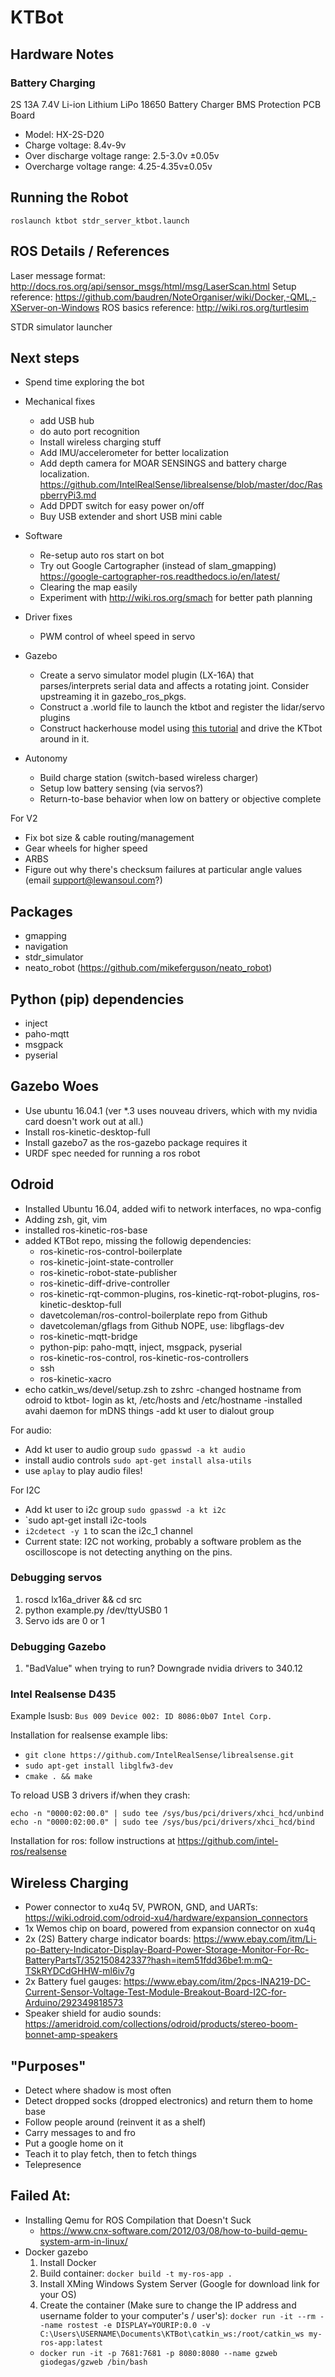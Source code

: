# KTBot

## Hardware Notes

### Battery Charging

2S 13A 7.4V Li-ion Lithium LiPo 18650 Battery Charger BMS Protection PCB Board

- Model: HX-2S-D20
- Charge voltage: 8.4v-9v
- Over discharge voltage range: 2.5-3.0v ±0.05v
- Overcharge voltage range: 4.25-4.35v±0.05v

## Running the Robot

`roslaunch ktbot stdr_server_ktbot.launch`

## ROS Details / References

Laser message format: http://docs.ros.org/api/sensor_msgs/html/msg/LaserScan.html
Setup reference: https://github.com/baudren/NoteOrganiser/wiki/Docker,-QML,-XServer-on-Windows
ROS basics reference: http://wiki.ros.org/turtlesim

STDR simulator launcher

## Next steps

- Spend time exploring the bot

- Mechanical fixes
  - add USB hub
  - do auto port recognition
  - Install wireless charging stuff
  - Add IMU/accelerometer for better localization
  - Add depth camera for MOAR SENSINGS and battery charge localization. https://github.com/IntelRealSense/librealsense/blob/master/doc/RaspberryPi3.md
  - Add DPDT switch for easy power on/off
  - Buy USB extender and short USB mini cable
- Software
  - Re-setup auto ros start on bot
  - Try out Google Cartographer (instead of slam_gmapping) https://google-cartographer-ros.readthedocs.io/en/latest/
  - Clearing the map easily
  - Experiment with http://wiki.ros.org/smach for better path planning
- Driver fixes
  - PWM control of wheel speed in servo
- Gazebo
  - Create a servo simulator model plugin (LX-16A) that parses/interprets serial data and affects a rotating joint. Consider upstreaming it in gazebo_ros_pkgs.
  - Construct a .world file to launch the ktbot and register the lidar/servo plugins
  - Construct hackerhouse model using [this tutorial](http://gazebosim.org/tutorials?cat=build_world&tut=building_editor) and drive the KTbot around in it.
- Autonomy
  - Build charge station (switch-based wireless charger)
  - Setup low battery sensing (via servos?)
  - Return-to-base behavior when low on battery or objective complete

For V2
- Fix bot size & cable routing/management
- Gear wheels for higher speed
- ARBS
- Figure out why there's checksum failures at particular angle values (email support@lewansoul.com?)

## Packages

- gmapping
- navigation
- stdr_simulator
- neato_robot (https://github.com/mikeferguson/neato_robot)

## Python (pip) dependencies

- inject
- paho-mqtt
- msgpack
- pyserial

## Gazebo Woes

- Use ubuntu 16.04.1 (ver \*.3 uses nouveau drivers, which with my nvidia card doesn't work out at all.)
- Install ros-kinetic-desktop-full
- Install gazebo7 as the ros-gazebo package requires it
- URDF spec needed for running a ros robot

## Odroid
- Installed Ubuntu 16.04, added wifi to network interfaces, no wpa-config
- Adding zsh, git, vim
- installed ros-kinetic-ros-base
- added KTBot repo, missing the followig dependencies:
  - ros-kinetic-ros-control-boilerplate
  - ros-kinetic-joint-state-controller
  - ros-kinetic-robot-state-publisher
  - ros-kinetic-diff-drive-controller
  - ros-kinetic-rqt-common-plugins, ros-kinetic-rqt-robot-plugins, ros-kinetic-desktop-full
  - davetcoleman/ros-control-boilerplate repo from Github
  - davetcoleman/gflags from Github NOPE, use: libgflags-dev
  - ros-kinetic-mqtt-bridge
  - python-pip: paho-mqtt, inject, msgpack, pyserial
  - ros-kinetic-ros-control, ros-kinetic-ros-controllers
  - ssh
  - ros-kinetic-xacro
- echo catkin_ws/devel/setup.zsh to zshrc
-changed hostname from odroid to ktbot- login as kt, /etc/hosts and /etc/hostname
-installed avahi daemon for mDNS things
-add kt user to dialout group

For audio:

- Add kt user to audio group `sudo gpasswd -a kt audio`
- install audio controls `sudo apt-get install alsa-utils`
- use `aplay` to play audio files!

For I2C

- Add kt user to i2c group `sudo gpasswd -a kt i2c`
- `sudo apt-get install i2c-tools
- `i2cdetect -y 1` to scan the i2c_1 channel
- Current state: I2C not working, probably a software problem as the oscilloscope is not detecting anything on the pins.


### Debugging servos

1. roscd lx16a_driver && cd src
2. python example.py /dev/ttyUSB0 1
3. Servo ids are 0 or 1

### Debugging Gazebo

1. "BadValue" when trying to run? Downgrade nvidia drivers to 340.12

### Intel Realsense D435

Example lsusb: `Bus 009 Device 002: ID 8086:0b07 Intel Corp.`

Installation for realsense example libs:

* `git clone https://github.com/IntelRealSense/librealsense.git`
* `sudo apt-get install libglfw3-dev`
* `cmake . && make`

To reload USB 3 drivers if/when they crash:
```shell
echo -n "0000:02:00.0" | sudo tee /sys/bus/pci/drivers/xhci_hcd/unbind
echo -n "0000:02:00.0" | sudo tee /sys/bus/pci/drivers/xhci_hcd/bind
```

Installation for ros: follow instructions at https://github.com/intel-ros/realsense

## Wireless Charging

- Power connector to xu4q 5V, PWRON, GND, and UARTs: https://wiki.odroid.com/odroid-xu4/hardware/expansion_connectors
- 1x Wemos chip on board, powered from expansion connector on xu4q
- 2x (2S) Battery charge indicator boards: https://www.ebay.com/itm/Li-po-Battery-Indicator-Display-Board-Power-Storage-Monitor-For-Rc-BatteryPartsT/352150842337?hash=item51fdd36be1:m:mQ-TSkRYDCdGHHW-ml6iv7g
- 2x Battery fuel gauges: https://www.ebay.com/itm/2pcs-INA219-DC-Current-Sensor-Voltage-Test-Module-Breakout-Board-I2C-for-Arduino/292349818573
- Speaker shield for audio sounds: https://ameridroid.com/collections/odroid/products/stereo-boom-bonnet-amp-speakers

## "Purposes"

- Detect where shadow is most often
- Detect dropped socks (dropped electronics) and return them to home base
- Follow people around (reinvent it as a shelf)
- Carry messages to and fro
- Put a google home on it
- Teach it to play fetch, then to fetch things
- Telepresence

## Failed At:

* Installing Qemu for ROS Compilation that Doesn't Suck
  *  https://www.cnx-software.com/2012/03/08/how-to-build-qemu-system-arm-in-linux/
* Docker gazebo
  1. Install Docker
  2. Build container: `docker build -t my-ros-app .`
  3. Install XMing Windows System Server (Google for download link for your OS)
  4. Create the container (Make sure to change the IP address and username folder to your computer's / user's): `docker run -it --rm --name rostest -e DISPLAY=YOURIP:0.0 -v C:\Users\USERNAME\Documents\KTBot\catkin_ws:/root/catkin_ws my-ros-app:latest`
  *  `docker run -it -p 7681:7681 -p 8080:8080 --name gzweb giodegas/gzweb /bin/bash`

